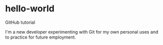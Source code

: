 # hello-world
GitHub tutorial

I'm a new developer experimenting with Git for my own personal uses and to practice for future employment.
